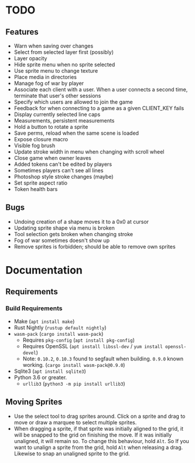 # TODO

## Features
* Warn when saving over changes
* Select from selected layer first (possibly)
* Layer opacity
* Hide sprite menu when no sprite selected
* Use sprite menu to change texture
* Place media in directories
* Manage fog of war by player
* Associate each client with a user. When a user connects a second time,
    terminate that user's other sessions
* Specify which users are allowed to join the game
* Feedback for when connecting to a game as a given CLIENT_KEY fails
* Display currently selected line caps
* Measurements, persistent measurements
* Hold a button to rotate a sprite
* Save perms, reload when the same scene is loaded
* Expose closure macro
* Visible fog brush
* Update stroke width in menu when changing with scroll wheel
* Close game when owner leaves
* Added tokens can't be edited by players
* Sometimes players can't see all lines 
* Photoshop style stroke changes (maybe)
* Set sprite aspect ratio
* Token health bars

## Bugs
* Undoing creation of a shape moves it to a 0x0 at cursor
* Updating sprite shape via menu is broken
* Tool selection gets broken when changing stroke
* Fog of war sometimes doesn't show up
* Remove sprites is forbidden; should be able to remove own sprites

# Documentation

## Requirements

### Build Requirements

* Make (`apt install make`)
* Rust Nightly (`rustup default nightly`)
* `wasm-pack` (`cargo install wasm-pack`)
    * Requires `pkg-config` (`apt install pkg-config`)
    * Requires OpenSSL (`apt install libssl-dev` / `yum install openssl-devel`)
    * Note: `0.10.2`, `0.10.3` found to segfault when building. `0.9.0` known
        working. (`cargo install wasm-pack@0.9.0`)
* Sqlite3 (`apt install sqlite3`)
* Python 3.6 or greater.
    * `urllib3` (`python3 -m pip install urllib3`)

## Moving Sprites

* Use the select tool to drag sprites around. Click on a sprite and drag to
    move or draw a marquee to select multiple sprites.
* When dragging a sprite, if that sprite was initially aligned to the grid, it
    will be snapped to the grid on finishing the move. If it was initially
    unaligned, it will remain so. To change this behaviour, hold `Alt`. So If
    you want to unalign a sprite from the grid, hold `Alt` when releasing a
    drag. Likewise to snap an unaligned sprite to the grid. 
